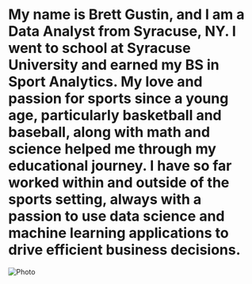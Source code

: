 # My name is Brett Gustin, and I am a Data Analyst from Syracuse, NY. I went to school at Syracuse University and earned my BS in Sport Analytics. My love and passion for sports since a young age, particularly basketball and baseball, along with math and science helped me through my educational journey. I have so far worked within and outside of the sports setting, always with a passion to use data science and machine learning applications to drive efficient business decisions. 

![Photo](./IMG_2057.jpg)

